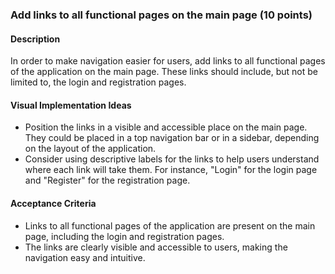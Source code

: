 ### Add links to all functional pages on the main page (10 points)

#### Description

In order to make navigation easier for users, add links to all functional pages of the application on the main page. These links should include, but not be limited to, the login and registration pages.

#### Visual Implementation Ideas

- Position the links in a visible and accessible place on the main page. They could be placed in a top navigation bar or in a sidebar, depending on the layout of the application.
- Consider using descriptive labels for the links to help users understand where each link will take them. For instance, "Login" for the login page and "Register" for the registration page.

#### Acceptance Criteria

- Links to all functional pages of the application are present on the main page, including the login and registration pages.
- The links are clearly visible and accessible to users, making the navigation easy and intuitive.
